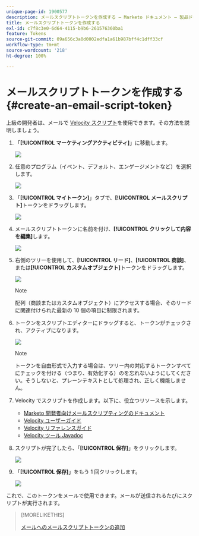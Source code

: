 ```yaml
---
unique-page-id: 1900577
description: メールスクリプトトークンを作成する — Marketo ドキュメント — 製品ドキュメント
title: メールスクリプトトークンを作成する
exl-id: c7f8c3e0-6d64-4115-b9b6-261576360ba1
feature: Tokens
source-git-commit: 09a656c3a0d0002edfa1a61b987bff4c1dff33cf
workflow-type: tm+mt
source-wordcount: '218'
ht-degree: 100%

---
```


# メールスクリプトトークンを作成する {#create-an-email-script-token}

上級の開発者は、メールで [Velocity スクリプト](https://velocity.apache.org/engine/1.7/user-guide.html)を使用できます。その方法を説明しましょう。

1. 「**[!UICONTROL マーケティングアクティビティ]**」に移動します。

   ![](assets/ma.png)

1. 任意のプログラム（イベント、デフォルト、エンゲージメントなど）を選択します。

   ![](assets/image2014-9-17-22-3a21-3a24.png)

1. 「**[!UICONTROL マイトークン]**」タブで、**[!UICONTROL メールスクリプト]**&#x200B;トークンをドラッグします。

   ![](assets/image2014-9-17-22-3a21-3a29.png)

1. メールスクリプトトークンに名前を付け、**[!UICONTROL クリックして内容を編集]**&#x200B;します。

   ![](assets/image2014-9-17-22-3a21-3a46.png)

1. 右側のツリーを使用して、**[!UICONTROL リード]**、**[!UICONTROL 商談]**、または&#x200B;**[!UICONTROL カスタムオブジェクト]**&#x200B;トークンをドラッグします。

   ![](assets/five-2.png)

   >[!NOTE]
   >
   >配列（商談またはカスタムオブジェクト）にアクセスする場合、そのリードに関連付けられた最新の 10 個の項目に制限されます。

1. トークンをスクリプトエディターにドラッグすると、トークンがチェックされ、アクティブになります。

   ![](assets/image2014-9-17-22-3a22-3a33.png)

   >[!NOTE]
   >
   >トークンを自由形式で入力する場合は、ツリー内の対応するトークンすべてにチェックを付ける（つまり、有効化する）のを忘れないようにしてください。そうしないと、プレーンテキストとして処理され、正しく機能しません。

1. Velocity でスクリプトを作成します。以下に、役立つリソースを示します。

   * [Marketo 開発者向けメールスクリプティングのドキュメント](https://experienceleague.adobe.com/ja/docs/marketo-developer/marketo/email-scripting)
   * [Velocity ユーザーガイド](https://velocity.apache.org/engine/devel/user-guide.html)
   * [Velocity リファレンスガイド](https://velocity.apache.org/engine/devel/vtl-reference-guide.html)
   * [Velocity ツール Javadoc](https://velocity.apache.org/tools/releases/2.0/javadoc/index.html)

1. スクリプトが完了したら、「**[!UICONTROL 保存]**」をクリックします。

   ![](assets/image2014-9-17-22-3a23-3a1.png)

1. 「**[!UICONTROL 保存]**」をもう 1 回クリックします。

   ![](assets/image2014-9-17-22-3a23-3a13.png)

これで、このトークンをメールで使用できます。メールが送信されるたびにスクリプトが実行されます。

>[!MORELIKETHIS]
>
>[メールへのメールスクリプトトークンの追加](/help/marketo/product-docs/email-marketing/general/using-tokens/add-an-email-script-token-to-your-email.md)
